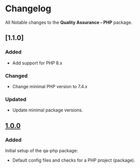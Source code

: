 # Changelog

All Notable changes to the **Quality Assurance - PHP** package.

## [1.1.0]

### Added

- Add support for PHP 8.x

### Changed

- Change minimal PHP version to 7.4.x

### Updated

- Update minimal package versions.

## [1.0.0]

### Added

Initial setup of the qa-php package:

- Default config files and checks for a PHP project (package).

[1.0.0]: https://github.com/digipolisgent/php_package_qa-php/releases/tag/1.0.0

